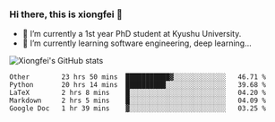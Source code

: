 ### Hi there, this is xiongfei 👋


- 🔭 I’m currently a 1st year PhD student at Kyushu University.
- 🌱 I’m currently learning software engineering, deep learning...

<!--
**Toma62299781/Toma62299781** is a ✨ _special_ ✨ repository because its `README.md` (this file) appears on your GitHub profile.
Here are some ideas to get you started:
-->

![Xiongfei's GitHub stats](https://github-readme-stats.vercel.app/api?username=Toma62299781)

<!--START_SECTION:waka-->
```text
Other        23 hrs 50 mins  ███████████▓░░░░░░░░░░░░░   46.71 % 
Python       20 hrs 14 mins  ██████████░░░░░░░░░░░░░░░   39.68 % 
LaTeX        2 hrs 8 mins    █░░░░░░░░░░░░░░░░░░░░░░░░   04.20 % 
Markdown     2 hrs 5 mins    █░░░░░░░░░░░░░░░░░░░░░░░░   04.09 % 
Google Doc   1 hr 39 mins    ▓░░░░░░░░░░░░░░░░░░░░░░░░   03.25 % 
```
<!--END_SECTION:waka-->


